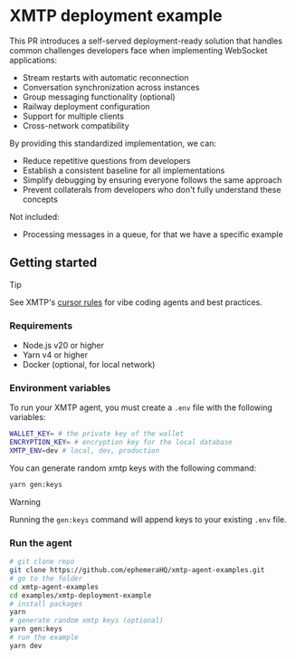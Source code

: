 # XMTP deployment example

This PR introduces a self-served deployment-ready solution that handles common challenges developers face when implementing WebSocket applications:

- Stream restarts with automatic reconnection
- Conversation synchronization across instances
- Group messaging functionality (optional)
- Railway deployment configuration
- Support for multiple clients
- Cross-network compatibility

By providing this standardized implementation, we can:

- Reduce repetitive questions from developers
- Establish a consistent baseline for all implementations
- Simplify debugging by ensuring everyone follows the same approach
- Prevent collaterals from developers who don't fully understand these concepts

Not included:

- Processing messages in a queue, for that we have a specific example

## Getting started

> [!TIP]
> See XMTP's [cursor rules](/.cursor/README.md) for vibe coding agents and best practices.

### Requirements

- Node.js v20 or higher
- Yarn v4 or higher
- Docker (optional, for local network)

### Environment variables

To run your XMTP agent, you must create a `.env` file with the following variables:

```bash
WALLET_KEY= # the private key of the wallet
ENCRYPTION_KEY= # encryption key for the local database
XMTP_ENV=dev # local, dev, production
```

You can generate random xmtp keys with the following command:

```bash
yarn gen:keys
```

> [!WARNING]
> Running the `gen:keys` command will append keys to your existing `.env` file.

### Run the agent

```bash
# git clone repo
git clone https://github.com/ephemeraHQ/xmtp-agent-examples.git
# go to the folder
cd xmtp-agent-examples
cd examples/xmtp-deployment-example
# install packages
yarn
# generate random xmtp keys (optional)
yarn gen:keys
# run the example
yarn dev
```
